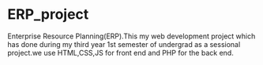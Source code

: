 # ERP_project
Enterprise Resource Planning(ERP).This my web development project which has done during my third year 1st semester of undergrad as a sessional project.we use HTML,CSS,JS for front end and PHP for the back end.
